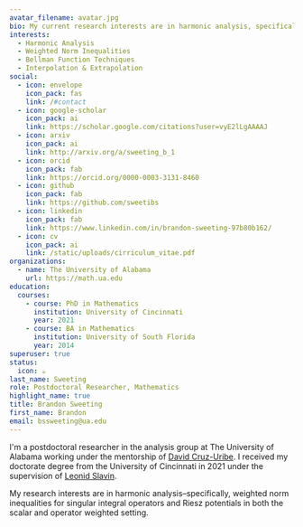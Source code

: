 ```yaml
---
avatar_filename: avatar.jpg
bio: My current research interests are in harmonic analysis, specifically weighted norm inequalities for singular integral operators and Riesz potentials in both the scalar and matrix setting. 
interests:
  - Harmonic Analysis
  - Weighted Norm Inequalities
  - Bellman Function Techniques
  - Interpolation & Extrapolation
social:
  - icon: envelope
    icon_pack: fas
    link: /#contact
  - icon: google-scholar
    icon_pack: ai
    link: https://scholar.google.com/citations?user=vyE2lLgAAAAJ
  - icon: arxiv
    icon_pack: ai
    link: http://arxiv.org/a/sweeting_b_1
  - icon: orcid
    icon_pack: fab
    link: https://orcid.org/0000-0003-3131-8460
  - icon: github
    icon_pack: fab
    link: https://github.com/sweetibs
  - icon: linkedin
    icon_pack: fab
    link: https://www.linkedin.com/in/brandon-sweeting-97b80b162/
  - icon: cv
    icon_pack: ai
    link: /static/uploads/cirriculum_vitae.pdf
organizations:
  - name: The University of Alabama
    url: https://math.ua.edu
education:
  courses:
    - course: PhD in Mathematics
      institution: University of Cincinnati
      year: 2021
    - course: BA in Mathematics
      institution: University of South Florida
      year: 2014
superuser: true
status:
  icon: ☕️
last_name: Sweeting
role: Postdoctoral Researcher, Mathematics
highlight_name: true
title: Brandon Sweeting
first_name: Brandon
email: bssweeting@ua.edu
---
```

I'm a postdoctoral researcher in the analysis group at The University of Alabama working under the mentorship of [David Cruz-Uribe](https://math.ua.edu/people/david-cruz-uribe/). I received my doctorate degree from the University of Cincinnati in 2021 under the supervision of [Leonid Slavin](https://researchdirectory.uc.edu/p/slavinld/).

My research interests are in harmonic analysis–specifically, weighted norm inequalities for singular integral operators and Riesz potentials in both the scalar and operator weighted setting.
